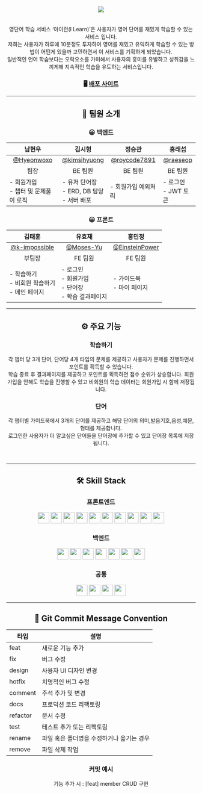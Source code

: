 <br>
<br>

<center> <img src="./client/public/images/main-logo.png"> <center>

<br>
<br>
영단어 학습 서비스 ‘아이런(I Learn)’은 사용자가 영어 단어를 재밌게 학습할 수 있는 서비스 입니다.<br>
저희는 사용자가 하루에 10분정도 투자하여 영어를 재밌고 유익하게 학습할 수 있는 방법이 어떤게 있을까 고민하면서 이 서비스를 기획하게 되었습니다. <br>일반적인 언어 학습보다는 오락요소를 가미해서 사용자의 흥미를 유발하고 성취감을 느끼게해 지속적인 학습을 유도하는 서비스입니다.

### 🖥️ [배포 사이트](http://i-learn.s3-website.ap-northeast-2.amazonaws.com/)

---

## 👥 팀원 소개

### 😀 백엔드

| <center>남현우<center> | <center>김시형<center> | <center>정승관<center> | <center>홍래섭<center>  |
| ---- | ------ | ------------------| ------------ |
| <center>[@Hyeonwoxo](https://github.com/Hyeonwoxo)<center> | <center>[@kimsihyuong](https://github.com/kimsihyuong)<center> | <center>[@roycode7891](https://github.com/roycode7891) <center> | <center>[@raeseop](https://github.com/raeseop) <center> |
| <center>팀장<center>                                        | <center>BE 팀원</center>                                       | <center>BE 팀원</center>                                        | <center>BE 팀원</center>                                |
| - 회원가입<br>- 챕터 및 문제풀이 로직                       | - 유저 단어장 <br>- ERD, DB 담당 <br> - 서버 배포              | - 회원가입 예외처리                                             | - 로그인<br>- JWT 토큰                                  |

### 😀 프론트

| <center>김태훈<center>                                            | <center>유효재<center>                                       | <center>홍민정<center>                                              |
| ----------------------------------------------------------------- | ------------------------------------------------------------ | ------------------------------------------------------------------- |
| <center>[@k-impossible](https://github.com/k-impossible) <center> | <center>[@Moses-Yu](https://github.com/Moses-Yu)<center>     | <center>[@EinsteinPower](https://github.com/EinsteinPower) <center> |
| <center>부팀장<center>                                            | <center>FE 팀원</center>                                     | <center>FE 팀원</center>                                            |
| - 학습하기<br> - 비회원 학습하기<br> - 메인 페이지<br>            | - 로그인<br> - 회원가입<br>- 단어장<br>- 학습 결과페이지<br> | - 가이드북<br> - 마이 페이지<br>                                    |

---

## ⚙️ 주요 기능

### 학습하기

각 챕터 당 3개 단어, 단어당 4개 타입의 문제를 제공하고 사용자가 문제를 진행하면서 포인트를 획득할 수 있습니다. <br>학습 종료 후 결과페이지를 제공하고 포인트를 획득하면 점수 순위가 상승합니다. 회원가입을 안해도 학습을 진행할 수 있고 비회원의 학습 데이터는 회원가입 시 함께 저장됩니다.

### 단어

각 챕터별 가이드북에서 3개의 단어를 제공하고 해당 단어의 의미,발음기호,음성,예문,형태를 제공합니다. <br>로그인한 사용자가 더 알고싶은 단어들을 단어장에 추가할 수 있고 단어장 목록에 저장됩니다.

<br>

---

## **🛠️ Skill Stack**

### **프론트엔드**

<img src="https://img.shields.io/badge/typescript-3178C6?style=for-the-badge&logo=typescript&logoColor=white" height="30"> <img src="https://img.shields.io/badge/React-61DAFB?style=for-the-badge&logo=React&logoColor=white" height="30"/> 
<img src="https://img.shields.io/badge/Redux-764ABC?style=for-the-badge&logo=Redux&logoColor=white" height="30"/> 
<img src="https://img.shields.io/badge/reactquery-FF4154?style=for-the-badge&logo=reactquery&logoColor=white" height="30"/> 
<img src="https://img.shields.io/badge/html5-E34F26?style=for-the-badge&logo=html5&logoColor=white" height="30"> 
<img src="https://img.shields.io/badge/css-1572B6?style=for-the-badge&logo=css3&logoColor=white" height="30"> 
<img src="https://img.shields.io/badge/styledcomponents-DB7093?style=for-the-badge&logo=styledcomponents&logoColor=white" height="30"> 
<img src="https://img.shields.io/badge/mui-007FFF?style=for-the-badge&logo=mui&logoColor=white" height="30">
<img src="https://img.shields.io/badge/amazons3-569A31?style=for-the-badge&logo=amazons3&logoColor=white" height="30">
<img src="https://img.shields.io/badge/amazonroute53-8C4FFF?style=for-the-badge&logo=amazonroute53&logoColor=white" height="30">

### **백엔드**

<img src="https://img.shields.io/badge/java-007396?style=for-the-badge&logo=java&logoColor=white" height="30"> <img src="https://img.shields.io/badge/spring-6DB33F?style=for-the-badge&logo=spring&logoColor=white" height="30"> 
<img src="https://img.shields.io/badge/springboot-6DB33F?style=for-the-badge&logo=springboot&logoColor=white" height="30"> 
<img src="https://img.shields.io/badge/springsecurity-6DB33F?style=for-the-badge&logo=springsecurity&logoColor=white" height="30"> 
<img src="https://img.shields.io/badge/mysql-4479A1?style=for-the-badge&logo=mysql&logoColor=white" height="30">
<img src="https://img.shields.io/badge/amazonec2-FF9900?style=for-the-badge&logo=amazonec2&logoColor=white" height="30">
<img src="https://img.shields.io/badge/amazonrds-527FFF?style=for-the-badge&logo=amazonrds&logoColor=white" height="30">

### **공통**

<img src="https://img.shields.io/badge/github-181717?style=for-the-badge&logo=github&logoColor=white" height="30"> <img src="https://img.shields.io/badge/postman-FF6C37?style=for-the-badge&logo=postman&logoColor=white" height="30">
<img src="https://img.shields.io/badge/notion-000000?style=for-the-badge&logo=notion&logoColor=white" height="30">
<img src="https://img.shields.io/badge/discord-5865F2?style=for-the-badge&logo=discord&logoColor=white" height="30">

---

## 📝 Git Commit Message Convention

| 타입     | 설명                                      |
| -------- | ----------------------------------------- |
| feat     | 새로운 기능 추가                          |
| fix      | 버그 수정                                 |
| design   | 사용자 UI 디자인 변경                     |
| hotfix   | 치명적인 버그 수정                        |
| comment  | 주석 추가 및 변경                         |
| docs     | 프로덕션 코드 리팩토링                    |
| refactor | 문서 수정                                 |
| test     | 테스트 추가 또는 리팩토링                 |
| rename   | 파일 혹은 폴더명을 수정하거나 옮기는 경우 |
| remove   | 파일 삭제 작업                            |

### 커밋 예시

기능 추가 시 : [feat] member CRUD 구현

